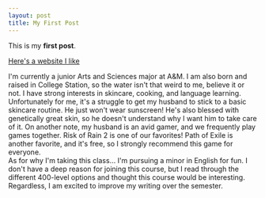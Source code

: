 ```yaml
---
layout: post
title: My First Post
---
```


This is my **first post**.

[Here's a website I like](https://openstax.org/)

I'm currently a junior Arts and Sciences major at A&M. I am also born and raised in College Station, so the water isn't that weird to me, believe it or not. 
I have strong interests in skincare, cooking, and language learning. Unfortunately for me, it's a struggle to get my husband to stick to a basic skincare routine. He just won't wear sunscreen! He's also blessed with genetically great skin, so he doesn't understand why I want him to take care of it. 
On another note, my husband is an avid gamer, and we frequently play games together. Risk of Rain 2 is one of our favorites! Path of Exile is another favorite, and it's free, so I strongly recommend this game for everyone.  
As for why I'm taking this class...
I'm pursuing a minor in English for fun. I don't have a deep reason for joining this course, but I read through the different 400-level options and thought this course would be interesting. Regardless, I am excited to improve my writing over the semester.  
